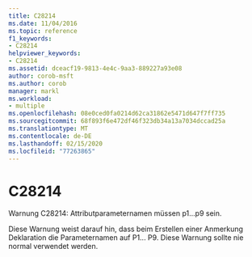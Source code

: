 ```yaml
---
title: C28214
ms.date: 11/04/2016
ms.topic: reference
f1_keywords:
- C28214
helpviewer_keywords:
- C28214
ms.assetid: dceacf19-9813-4e4c-9aa3-889227a93e08
author: corob-msft
ms.author: corob
manager: markl
ms.workload:
- multiple
ms.openlocfilehash: 08e0ced0fa0214d62ca31862e5471d647f7ff735
ms.sourcegitcommit: 68f893f6e472df46f323db34a13a7034dccad25a
ms.translationtype: MT
ms.contentlocale: de-DE
ms.lasthandoff: 02/15/2020
ms.locfileid: "77263865"
---
```

# <a name="c28214"></a>C28214
Warnung C28214: Attributparameternamen müssen p1...p9 sein.

 Diese Warnung weist darauf hin, dass beim Erstellen einer Anmerkung Deklaration die Parameternamen auf P1... P9. Diese Warnung sollte nie normal verwendet werden.
